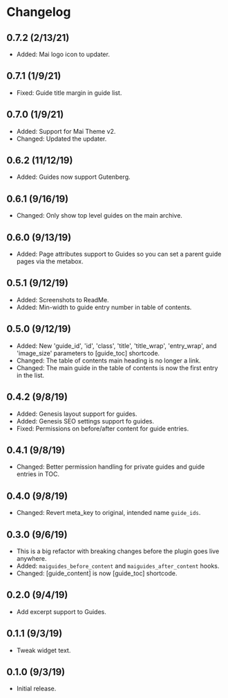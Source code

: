 # Changelog

## 0.7.2 (2/13/21)
* Added: Mai logo icon to updater.

## 0.7.1 (1/9/21)
* Fixed: Guide title margin in guide list.

## 0.7.0 (1/9/21)
* Added: Support for Mai Theme v2.
* Changed: Updated the updater.

## 0.6.2 (11/12/19)
* Added: Guides now support Gutenberg.

## 0.6.1 (9/16/19)
* Changed: Only show top level guides on the main archive.

## 0.6.0 (9/13/19)
* Added: Page attributes support to Guides so you can set a parent guide pages via the metabox.

## 0.5.1 (9/12/19)
* Added: Screenshots to ReadMe.
* Added: Min-width to guide entry number in table of contents.

## 0.5.0 (9/12/19)
* Added: New 'guide_id', 'id', 'class', 'title', 'title_wrap', 'entry_wrap', and 'image_size' parameters to [guide_toc] shortcode.
* Changed: The table of contents main heading is no longer a link.
* Changed: The main guide in the table of contents is now the first entry in the list.

## 0.4.2 (9/8/19)
* Added: Genesis layout support for guides.
* Added: Genesis SEO settings support fo guides.
* Fixed: Permissions on before/after content for guide entries.

## 0.4.1 (9/8/19)
* Changed: Better permission handling for private guides and guide entries in TOC.

## 0.4.0 (9/8/19)
* Changed: Revert meta_key to original, intended name `guide_ids`.

## 0.3.0 (9/6/19)
* This is a big refactor with breaking changes before the plugin goes live anywhere.
* Added: `maiguides_before_content` and `maiguides_after_content` hooks.
* Changed: [guide_content] is now [guide_toc] shortcode.

## 0.2.0 (9/4/19)
* Add excerpt support to Guides.

## 0.1.1 (9/3/19)
* Tweak widget text.

## 0.1.0 (9/3/19)
* Initial release.
